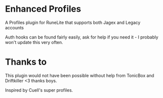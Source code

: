 # Enhanced Profiles
A Profiles plugin for RuneLite that supports both Jagex and Legacy accounts

Auth hooks can be found fairly easily, ask for help if you need it - I probably won't update this very 
often.

# Thanks to
This plugin would not have been possible without help from TonicBox and Driftkiller <3 thanks boys.

Inspired by Cuell's super profiles.